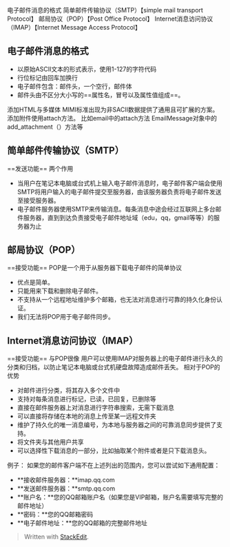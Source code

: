 电子邮件消息的格式
简单邮件传输协议（SMTP）【simple mail transport Protocol】
邮局协议（POP）【Post Office Protocol】
Internet消息访问协议（IMAP）【Internet Message Access Protocol】
## 电子邮件消息的格式
- 以原始ASCII文本的形式表示，使用1-127的字符代码
- 行位标记由回车加换行
- 电子邮件包含：邮件头，一个空行，邮件体
- 邮件头由不区分大小写的==属性名，冒号以及属性值组成==。


添加HTML与多媒体
MIMI标准出现为非SACII数据提供了通用且可扩展的方案。
添加附件使用attach方法。
比如email中的attach方法
EmailMessage对象中的add_attachment（）方法等
## 简单邮件传输协议（SMTP）
==发送功能==
两个作用
- 当用户在笔记本电脑或台式机上输入电子邮件消息时，电子邮件客户端会使用SMTP将用户输入的电子邮件提交至服务器，由该服务器负责将电子邮件发送至接受服务器。
- 电子邮件服务器使用SMTP来传输消息。每条消息中途会经过互联网上多台邮件服务器，直到到达负责接受电子邮件地址域（edu，qq，gmail等等）的服务器为止
## 邮局协议（POP）
==接受功能==
POP是一个用于从服务器下载电子邮件的简单协议
- 优点是简单。
- 只能用来下载和删除电子邮件。
- 不支持从一个远程地址维护多个邮箱，也无法对消息进行可靠的持久化身份认证。
- 我们无法将POP用于电子邮件同步。
## Internet消息访问协议（IMAP）
==接受功能==
与POP很像
用户可以使用IMAP对服务器上的电子邮件进行永久的分类和归档，以防止笔记本电脑或台式机硬盘故障造成邮件丢失。
相对于POP的优势
- 对邮件进行分类，将其存入多个文件中
- 支持对每条消息进行标记，已读，已回复，已删除等
- 直接在邮件服务器上对消息进行字符串搜索，无需下载消息
- 可以直接将存储在本地的消息上传至某一远程文件夹
- 维护了持久化的唯一消息编号，为本地与服务器之间的可靠消息同步提供了支持。
- 将文件夹与其他用户共享
- 可以选择性下载消息的一部分，比如抽取某个附件或者是只下载消息头。

例子：
如果您的邮件客户端不在上述列出的范围内，您可以尝试如下通用配置：
- **接收邮件服务器：**imap.qq.com
- **发送邮件服务器：**smtp.qq.com
- **账户名：**您的QQ邮箱账户名（如果您是VIP邮箱，账户名需要填写完整的邮件地址）
- **密码：**您的QQ邮箱密码
- **电子邮件地址：**您的QQ邮箱的完整邮件地址

> Written with [StackEdit](https://stackedit.io/).
<!--stackedit_data:
eyJoaXN0b3J5IjpbMjA0NzA5MzQyOV19
-->